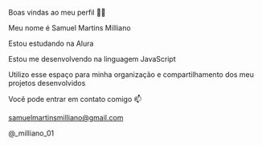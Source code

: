 Boas vindas ao meu perfil 💙💙

Meu nome é Samuel Martins Milliano

Estou estudando na Alura

Estou me desenvolvendo na linguagem JavaScript

Utilizo esse espaço para minha organização e compartilhamento dos meu projetos desenvolvidos

Você pode entrar em contato comigo 📫

samuelmartinsmilliano@gmail.com

@_milliano_01
